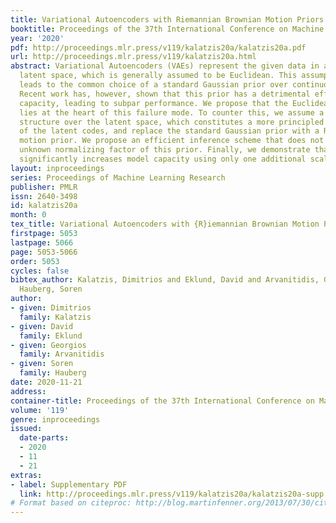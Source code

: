 ```yaml
---
title: Variational Autoencoders with Riemannian Brownian Motion Priors
booktitle: Proceedings of the 37th International Conference on Machine Learning
year: '2020'
pdf: http://proceedings.mlr.press/v119/kalatzis20a/kalatzis20a.pdf
url: http://proceedings.mlr.press/v119/kalatzis20a.html
abstract: Variational Autoencoders (VAEs) represent the given data in a low-dimensional
  latent space, which is generally assumed to be Euclidean. This assumption naturally
  leads to the common choice of a standard Gaussian prior over continuous latent variables.
  Recent work has, however, shown that this prior has a detrimental effect on model
  capacity, leading to subpar performance. We propose that the Euclidean assumption
  lies at the heart of this failure mode. To counter this, we assume a Riemannian
  structure over the latent space, which constitutes a more principled geometric view
  of the latent codes, and replace the standard Gaussian prior with a Riemannian Brownian
  motion prior. We propose an efficient inference scheme that does not rely on the
  unknown normalizing factor of this prior. Finally, we demonstrate that this prior
  significantly increases model capacity using only one additional scalar parameter.
layout: inproceedings
series: Proceedings of Machine Learning Research
publisher: PMLR
issn: 2640-3498
id: kalatzis20a
month: 0
tex_title: Variational Autoencoders with {R}iemannian Brownian Motion Priors
firstpage: 5053
lastpage: 5066
page: 5053-5066
order: 5053
cycles: false
bibtex_author: Kalatzis, Dimitrios and Eklund, David and Arvanitidis, Georgios and
  Hauberg, Soren
author:
- given: Dimitrios
  family: Kalatzis
- given: David
  family: Eklund
- given: Georgios
  family: Arvanitidis
- given: Soren
  family: Hauberg
date: 2020-11-21
address: 
container-title: Proceedings of the 37th International Conference on Machine Learning
volume: '119'
genre: inproceedings
issued:
  date-parts:
  - 2020
  - 11
  - 21
extras:
- label: Supplementary PDF
  link: http://proceedings.mlr.press/v119/kalatzis20a/kalatzis20a-supp.pdf
# Format based on citeproc: http://blog.martinfenner.org/2013/07/30/citeproc-yaml-for-bibliographies/
---
```

